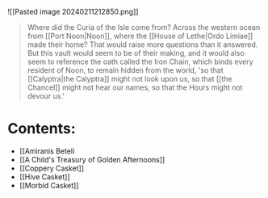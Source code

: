 ![[Pasted image 20240211212850.png]]

> Where did the Curia of the Isle come from? Across the western ocean from [[Port Noon|Noon]], where the [[House of Lethe|Ordo Limiae]] made their home? That would raise more questions than it answered. But this vault would seem to be of their making, and it would also seem to reference the oath called the Iron Chain, which binds every resident of Noon, to remain hidden from the world, 'so that [[Calyptra|the Calyptra]] might not look upon us, so that [[the Chancel]] might not hear our names, so that the Hours might not devour us.'

# Contents:
- [[Amiranis Beteli
- [[A Child's Treasury of Golden Afternoons]]
- [[Coppery Casket]]
- [[Hive Casket]]
- [[Morbid Casket]]

